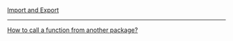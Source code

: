 [Import and Export](https://www.golangprograms.com/golang-import-and-export-struct-packages-and-interfaces.html)

***

[How to call a function from another package?](https://www.golangprograms.com/golang-import-and-export-struct-packages-and-interfaces/how-to-call-a-function-from-another-package.html)
